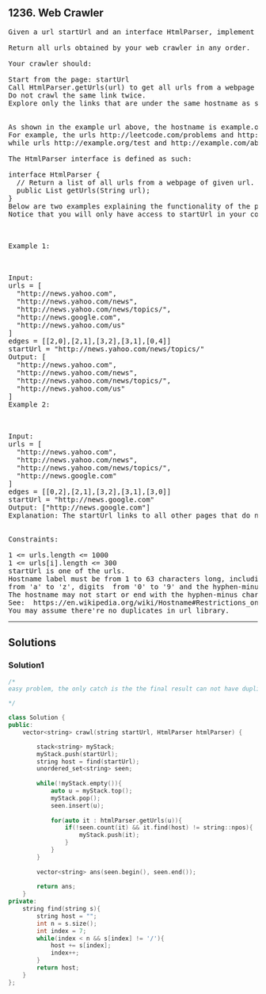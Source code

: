 ## 1236. Web Crawler

<pre>
Given a url startUrl and an interface HtmlParser, implement a web crawler to crawl all links that are under the same hostname as startUrl. 

Return all urls obtained by your web crawler in any order.

Your crawler should:

Start from the page: startUrl
Call HtmlParser.getUrls(url) to get all urls from a webpage of given url.
Do not crawl the same link twice.
Explore only the links that are under the same hostname as startUrl.


As shown in the example url above, the hostname is example.org. For simplicity sake, you may assume all urls use http protocol without any port specified. 
For example, the urls http://leetcode.com/problems and http://leetcode.com/contest are under the same hostname, 
while urls http://example.org/test and http://example.com/abc are not under the same hostname.

The HtmlParser interface is defined as such: 

interface HtmlParser {
  // Return a list of all urls from a webpage of given url.
  public List<String> getUrls(String url);
}
Below are two examples explaining the functionality of the problem, for custom testing purposes you'll have three variables urls, edges and startUrl. 
Notice that you will only have access to startUrl in your code, while urls and edges are not directly accessible to you in code.

 

Example 1:



Input:
urls = [
  "http://news.yahoo.com",
  "http://news.yahoo.com/news",
  "http://news.yahoo.com/news/topics/",
  "http://news.google.com",
  "http://news.yahoo.com/us"
]
edges = [[2,0],[2,1],[3,2],[3,1],[0,4]]
startUrl = "http://news.yahoo.com/news/topics/"
Output: [
  "http://news.yahoo.com",
  "http://news.yahoo.com/news",
  "http://news.yahoo.com/news/topics/",
  "http://news.yahoo.com/us"
]
Example 2:



Input: 
urls = [
  "http://news.yahoo.com",
  "http://news.yahoo.com/news",
  "http://news.yahoo.com/news/topics/",
  "http://news.google.com"
]
edges = [[0,2],[2,1],[3,2],[3,1],[3,0]]
startUrl = "http://news.google.com"
Output: ["http://news.google.com"]
Explanation: The startUrl links to all other pages that do not share the same hostname.
 

Constraints:

1 <= urls.length <= 1000
1 <= urls[i].length <= 300
startUrl is one of the urls.
Hostname label must be from 1 to 63 characters long, including the dots, may contain only the ASCII letters 
from 'a' to 'z', digits  from '0' to '9' and the hyphen-minus character ('-').
The hostname may not start or end with the hyphen-minus character ('-'). 
See:  https://en.wikipedia.org/wiki/Hostname#Restrictions_on_valid_hostnames
You may assume there're no duplicates in url library.
</pre>

----------------------------------------------------------

## Solutions
### Solution1

```c++
/*
easy problem, the only catch is the the final result can not have duplicates

*/

class Solution {
public:
    vector<string> crawl(string startUrl, HtmlParser htmlParser) {

        stack<string> myStack;
        myStack.push(startUrl);
        string host = find(startUrl);
        unordered_set<string> seen;
        
        while(!myStack.empty()){ 
            auto u = myStack.top();
            myStack.pop();
            seen.insert(u);
            
            for(auto it : htmlParser.getUrls(u)){
                if(!seen.count(it) && it.find(host) != string::npos){
                    myStack.push(it);
                }
            }
        }
        
        vector<string> ans(seen.begin(), seen.end());
        
        return ans;
    }
private:
    string find(string s){
        string host = "";
        int n = s.size();
        int index = 7;
        while(index < n && s[index] != '/'){
            host += s[index];
            index++;
        }
        return host;
    }
};

```
